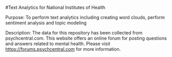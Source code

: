 #Text Analytics for National Institutes of Health

Purpose: To perform text analytics including creating word clouds, perform sentiment analysis and topic modeling

Description: The data for this repository has been collected from psychcentral.com. This website offers an online forum for posting questions and answers related to mental health. Please visit https://forums.psychcentral.com for more information.
